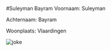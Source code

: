 #Suleyman Bayram
Voornaam: Suleyman


Achternaam: Bayram


Woonplaats: Vlaardingen


![joke](https://www.google.nl/search?q=mr+been+joking&espv=2&biw=1242&bih=606&site=webhp&source=lnms&tbm=isch&sa=X&ved=0ahUKEwjoici7nejKAhWEFJoKHRVnBc4Q_AUIBigB#tbm=isch&q=application+developer&imgdii=7GOtBtFMiesYwM%3A%3B7GOtBtFMiesYwM%3A%3ByLp-j_t6aDAkfM%3A&imgrc=7GOtBtFMiesYwM%3A)
